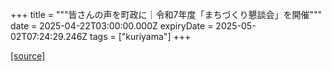 +++
title = """皆さんの声を町政に｜令和7年度「まちづくり懇談会」を開催"""
date = 2025-04-22T03:00:00.000Z
expiryDate = 2025-05-02T07:24:29.246Z
tags = ["kuriyama"]
+++


[[source]](https://www.town.kuriyama.hokkaido.jp/site/matikon/31553.html)
